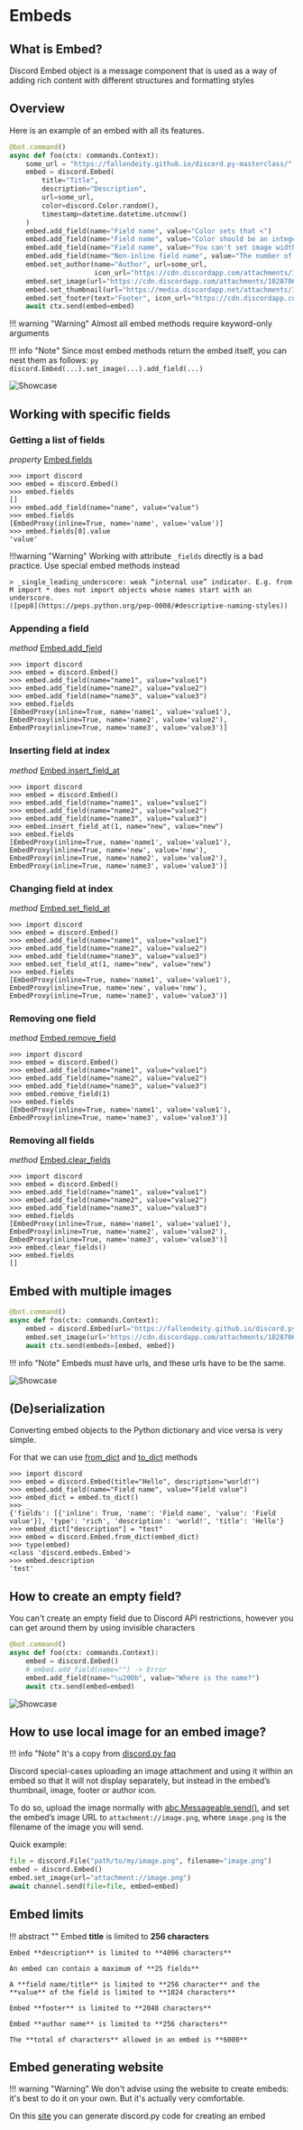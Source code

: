 # Embeds

## What is Embed?

Discord Embed object is a message component that is used as a way of adding rich content with different structures and formatting styles

## Overview

Here is an example of an embed with all its features.

```py
@bot.command()
async def foo(ctx: commands.Context):
    some_url = "https://fallendeity.github.io/discord.py-masterclass/"
    embed = discord.Embed(
        title="Title",
        description="Description",
        url=some_url,
        color=discord.Color.random(),
        timestamp=datetime.datetime.utcnow()
    )
    embed.add_field(name="Field name", value="Color sets that <")
    embed.add_field(name="Field name", value="Color should be an integer or discord.Colour object")
    embed.add_field(name="Field name", value="You can't set image width/height")
    embed.add_field(name="Non-inline field name", value="The number of inline fields that can shown on the same row is limited to 3", inline=False)
    embed.set_author(name="Author", url=some_url,
                     icon_url="https://cdn.discordapp.com/attachments/1112418314581442650/1124820259384332319/fd0daad3d291ea1d.png")
    embed.set_image(url="https://cdn.discordapp.com/attachments/1028706344158634084/1124822236801544324/ea14e81636cb2f1c.png")
    embed.set_thumbnail(url="https://media.discordapp.net/attachments/1112418314581442650/1124819948317986926/db28bfb9bfcdd1f6.png")
    embed.set_footer(text="Footer", icon_url="https://cdn.discordapp.com/attachments/1112418314581442650/1124820375587528797/dc4b182a87ecee3d.png")
    await ctx.send(embed=embed)
```

!!! warning "Warning"
    Almost all embed methods require keyword-only arguments

!!! info "Note"
    Since most embed methods return the embed itself, you can nest them as follows:
    ```py
    discord.Embed(...).set_image(...).add_field(...)
    ```

![Showcase](assets/embeds/1.png)

## Working with specific fields

### Getting a list of fields

*property* [Embed.fields](https://discordpy.readthedocs.io/en/stable/api.html?#discord.Embed.fields)

```pycon
>>> import discord
>>> embed = discord.Embed()
>>> embed.fields
[]
>>> embed.add_field(name="name", value="value")
>>> embed.fields
[EmbedProxy(inline=True, name='name', value='value')]
>>> embed.fields[0].value
'value'
```

!!!warning "Warning"
    Working with attribute `_fields` directly is a bad practice. Use special embed methods instead

    > _single_leading_underscore: weak “internal use” indicator. E.g. from M import * does not import objects whose names start with an underscore.
    ([pep8](https://peps.python.org/pep-0008/#descriptive-naming-styles))



### Appending a field

*method* [Embed.add_field](https://discordpy.readthedocs.io/en/stable/api.html?#discord.Embed.add_field)

```pycon
>>> import discord
>>> embed = discord.Embed()
>>> embed.add_field(name="name1", value="value1")
>>> embed.add_field(name="name2", value="value2")
>>> embed.add_field(name="name3", value="value3")
>>> embed.fields
[EmbedProxy(inline=True, name='name1', value='value1'), EmbedProxy(inline=True, name='name2', value='value2'), EmbedProxy(inline=True, name='name3', value='value3')]
```

### Inserting field at index

*method* [Embed.insert_field_at](https://discordpy.readthedocs.io/en/stable/api.html?#discord.Embed.insert_field_at)

```pycon
>>> import discord
>>> embed = discord.Embed()
>>> embed.add_field(name="name1", value="value1")
>>> embed.add_field(name="name2", value="value2")
>>> embed.add_field(name="name3", value="value3")
>>> embed.insert_field_at(1, name="new", value="new")
>>> embed.fields
[EmbedProxy(inline=True, name='name1', value='value1'), EmbedProxy(inline=True, name='new', value='new'), EmbedProxy(inline=True, name='name2', value='value2'), EmbedProxy(inline=True, name='name3', value='value3')]
```

### Changing field at index

*method* [Embed.set_field_at](https://discordpy.readthedocs.io/en/stable/api.html?#discord.Embed.set_field_at)

```pycon
>>> import discord
>>> embed = discord.Embed()
>>> embed.add_field(name="name1", value="value1")
>>> embed.add_field(name="name2", value="value2")
>>> embed.add_field(name="name3", value="value3")
>>> embed.set_field_at(1, name="new", value="new")
>>> embed.fields
[EmbedProxy(inline=True, name='name1', value='value1'), EmbedProxy(inline=True, name='new', value='new'), EmbedProxy(inline=True, name='name3', value='value3')]
```

### Removing one field

*method* [Embed.remove_field](https://discordpy.readthedocs.io/en/stable/api.html?#discord.Embed.remove_field)

```pycon
>>> import discord
>>> embed = discord.Embed()
>>> embed.add_field(name="name1", value="value1")
>>> embed.add_field(name="name2", value="value2")
>>> embed.add_field(name="name3", value="value3")
>>> embed.remove_field(1)
>>> embed.fields
[EmbedProxy(inline=True, name='name1', value='value1'), EmbedProxy(inline=True, name='name3', value='value3')]
```

### Removing all fields

*method* [Embed.clear_fields](https://discordpy.readthedocs.io/en/stable/api.html?#discord.Embed.clear_fields)

```pycon
>>> import discord
>>> embed = discord.Embed()
>>> embed.add_field(name="name1", value="value1")
>>> embed.add_field(name="name2", value="value2")
>>> embed.add_field(name="name3", value="value3")
>>> embed.fields
[EmbedProxy(inline=True, name='name1', value='value1'), EmbedProxy(inline=True, name='name2', value='value2'), EmbedProxy(inline=True, name='name3', value='value3')]
>>> embed.clear_fields()
>>> embed.fields
[]
```

## Embed with multiple images

```py
@bot.command()
async def foo(ctx: commands.Context):
    embed = discord.Embed(url="https://fallendeity.github.io/discord.py-masterclass/")
    embed.set_image(url="https://cdn.discordapp.com/attachments/1028706344158634084/1125040932635549818/0e0eb12ccd76d766.png")
    await ctx.send(embeds=[embed, embed])
```

!!! info "Note"
    Embeds must have urls, and these urls have to be the same.

![Showcase](assets/embeds/3.png)

## (De)serialization

Converting embed objects to the Python dictionary and vice versa is very simple.

For that we can use [from_dict](https://discordpy.readthedocs.io/en/stable/api.html?#discord.Embed.from_dict) and [to_dict](https://discordpy.readthedocs.io/en/stable/api.html?#discord.Embed.to_dict) methods

```pycon
>>> import discord
>>> embed = discord.Embed(title="Hello", description="world!")
>>> embed.add_field(name="Field name", value="Field value")
>>> embed_dict = embed.to_dict()
>>> _
{'fields': [{'inline': True, 'name': 'Field name', 'value': 'Field value'}], 'type': 'rich', 'description': 'world!', 'title': 'Hello'}
>>> embed_dict["description"] = "test"
>>> embed = discord.Embed.from_dict(embed_dict)
>>> type(embed)
<class 'discord.embeds.Embed'>
>>> embed.description
'test'
```

## How to create an empty field?

You can't create an empty field due to Discord API restrictions, however you can get around them by using invisible characters

```py
@bot.command()
async def foo(ctx: commands.Context):
    embed = discord.Embed()
    # embed.add_field(name="") -> Error
    embed.add_field(name="\u200b", value="Where is the name?")
    await ctx.send(embed=embed)
```

![Showcase](assets/embeds/2.png)

## How to use local image for an embed image?

!!! info "Note"
    It's a copy from [discord.py faq](https://discordpy.readthedocs.io/en/stable/faq.html#local-image)

Discord special-cases uploading an image attachment and using it within an embed so that it will not display separately, but instead in the embed’s thumbnail, image, footer or author icon.

To do so, upload the image normally with [abc.Messageable.send()](https://discordpy.readthedocs.io/en/stable/api.html#discord.abc.Messageable.send), and set the embed’s image URL to `attachment://image.png`, where `image.png` is the filename of the image you will send.

Quick example:
```py
file = discord.File("path/to/my/image.png", filename="image.png")
embed = discord.Embed()
embed.set_image(url="attachment://image.png")
await channel.send(file=file, embed=embed)
```

## Embed limits

!!! abstract ""
    Embed **title** is limited to **256 characters**
    
    Embed **description** is limited to **4096 characters**
    
    An embed can contain a maximum of **25 fields**
    
    A **field name/title** is limited to **256 character** and the **value** of the field is limited to **1024 characters**
    
    Embed **footer** is limited to **2048 characters**
    
    Embed **author name** is limited to **256 characters**
    
    The **total of characters** allowed in an embed is **6000**

## Embed generating website

!!! warning "Warning"
    We don't advise using the website to create embeds: it's best to do it on your own. But it's actually very comfortable.

On this [site](https://cog-creators.github.io/discord-embed-sandbox/) you can generate discord.py code for creating an embed


